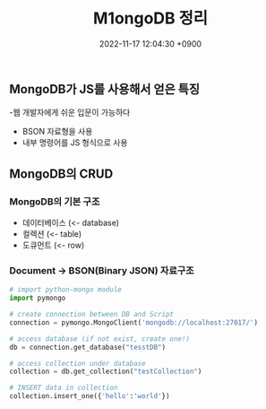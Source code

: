 ﻿---
layout: post
title: "M1ongoDB 정리"
date: 2022-11-17 12:04:30 +0900
categories: jekyll update
---

## MongoDB가 JS를 사용해서 얻은 특징

-웹 개발자에게 쉬운 입문이 가능하다
- BSON 자료형을 사용
- 내부 명령어를 JS 형식으로 사용

## MongoDB의 CRUD

### MongoDB의 기본 구조

- 데이터베이스 (<- database)
- 컬렉션 (<- table)
- 도큐먼트 (<- row)

### Document -> BSON(Binary JSON) 자료구조

```python
# import python-mongo module
import pymongo

# create connection between DB and Script
connection = pymongo.MongoClient('mongodb://localhost:27017/')

# access database (if not exist, create one!)
db = connection.get_database("tesstDB")

# access collection under database
collection = db.get_collection("testCollection")

# INSERT data in collection
collection.insert_one({'hello':'world'})
```